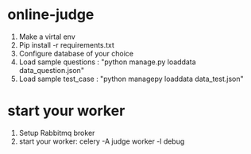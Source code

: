 # online-judge

1. Make a virtal env
2. Pip install -r requirements.txt
3. Configure database of your choice
4. Load sample questions : "python manage.py loaddata data_question.json"
5. Load sample test_case : "python managepy loaddata data_test.json"

# start your worker
1. Setup Rabbitmq broker
2. start your worker: celery -A judge worker -l debug